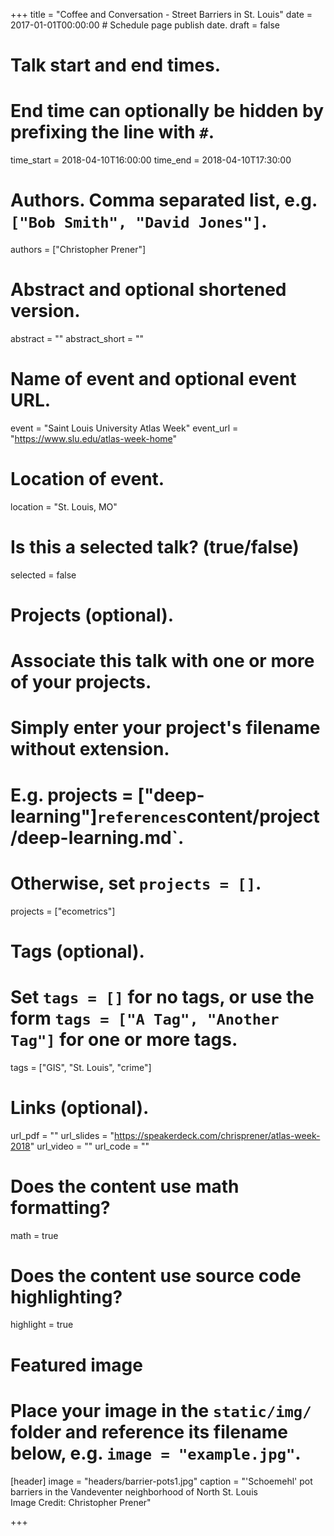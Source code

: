 +++
title = "Coffee and Conversation - Street Barriers in St. Louis"
date = 2017-01-01T00:00:00  # Schedule page publish date.
draft = false

# Talk start and end times.
#   End time can optionally be hidden by prefixing the line with `#`.
time_start = 2018-04-10T16:00:00
time_end = 2018-04-10T17:30:00

# Authors. Comma separated list, e.g. `["Bob Smith", "David Jones"]`.
authors = ["Christopher Prener"]

# Abstract and optional shortened version.
abstract = ""
abstract_short = ""

# Name of event and optional event URL.
event = "Saint Louis University Atlas Week"
event_url = "https://www.slu.edu/atlas-week-home"

# Location of event.
location = "St. Louis, MO"

# Is this a selected talk? (true/false)
selected = false

# Projects (optional).
#   Associate this talk with one or more of your projects.
#   Simply enter your project's filename without extension.
#   E.g. projects = ["deep-learning"]` references `content/project/deep-learning.md`.
#   Otherwise, set `projects = []`.
projects = ["ecometrics"]

# Tags (optional).
#   Set `tags = []` for no tags, or use the form `tags = ["A Tag", "Another Tag"]` for one or more tags.
tags = ["GIS", "St. Louis", "crime"]

# Links (optional).
url_pdf = ""
url_slides = "https://speakerdeck.com/chrisprener/atlas-week-2018"
url_video = ""
url_code = ""

# Does the content use math formatting?
math = true

# Does the content use source code highlighting?
highlight = true

# Featured image
# Place your image in the `static/img/` folder and reference its filename below, e.g. `image = "example.jpg"`.
[header]
image = "headers/barrier-pots1.jpg"
caption = "'Schoemehl' pot barriers in the Vandeventer neighborhood of North St. Louis <br> Image Credit: Christopher Prener"

+++

<script async class="speakerdeck-embed" data-id="8c61e5ec7b804bedb908de35c999b2a8" data-ratio="1.33333333333333" src="//speakerdeck.com/assets/embed.js"></script>
